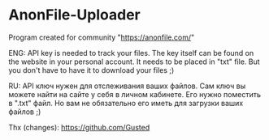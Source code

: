 # AnonFile-Uploader
Program created for community "https://anonfile.com/"

ENG:
API key is needed to track your files. 
The key itself can be found on the website in your personal account. 
It needs to be placed in "txt" file. But you don't have to have it to download your files ;)

RU:
API ключ нужен для отслеживания ваших файлов. 
Сам ключ вы можете найти на сайте у себя  в личном кабинете. 
Его нужно поместить в ".txt" файл. 
Но вам не обязательно его иметь для загрузки ваших файлов ;)

Thx (changes):
https://github.com/Gusted
